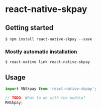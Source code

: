 # react-native-skpay

## Getting started

`$ npm install react-native-skpay --save`

### Mostly automatic installation

`$ react-native link react-native-skpay`

## Usage
```javascript
import RNSkpay from 'react-native-skpay';

// TODO: What to do with the module?
RNSkpay;
```
